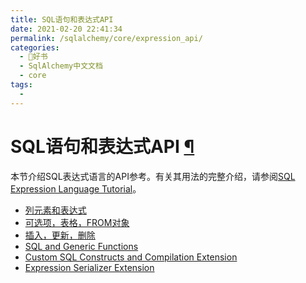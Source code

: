 ```yaml
---
title: SQL语句和表达式API
date: 2021-02-20 22:41:34
permalink: /sqlalchemy/core/expression_api/
categories:
  - 📖好书
  - SqlAlchemy中文文档
  - core
tags:
  - 
---
```

SQL语句和表达式API [¶](#module-sqlalchemy.sql.expression "Permalink to this headline")
======================================================================================

本节介绍SQL表达式语言的API参考。有关其用法的完整介绍，请参阅[SQL Expression Language Tutorial](tutorial.html)。

-   [列元素和表达式](sqlelement.html)
-   [可选项，表格，FROM对象](selectable.html)
-   [插入，更新，删除](dml.html)
-   [SQL and Generic Functions](functions.html)
-   [Custom SQL Constructs and Compilation Extension](compiler.html)
-   [Expression Serializer Extension](serializer.html)

